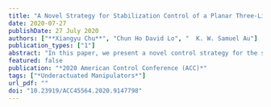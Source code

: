 ```yaml
---
title: "A Novel Strategy for Stabilization Control of a Planar Three-Link Underactuated Manipulator with a Passive First Joint"
date: 2020-07-27
publishDate: 27 July 2020
authors: ["**Xiangyu Chu**", "Chun Ho David Lo", "  K. W. Samuel Au"]
publication_types: ["1"]
abstract: "In this paper, we present a novel control strategy for the stabilization of a planar three-link underactuated manipulator with a passive first joint. Unlike other work relying on the modification of the planar robot characteristics through the inclusion of a spring or a brake, our method can stabilize the underactuated manipulator in the joint space without the inclusion of these appendages. Using the property of the partial integrability of the dynamic system, we formulate the stabilization task as a control problem for a 3-state and 2-input underactuated kinematics system. Due to the loss of full-state controllability in the resulting underactuated system, we further transform it into a chained form and propose a null space avoidance control framework to provide time-invariant feedback stabilization for the underactuated system. Finally, using the inverse chained form transformation, the original reduced system can be stabilized in terms of the manipulator configuration. Simulations were performed to demonstrate the effectiveness of the proposed control strategy."
featured: false
publication: "*2020 American Control Conference (ACC)*"
tags: ["*Underactuated Manipulators*"]
url_pdf: ""
doi: "10.23919/ACC45564.2020.9147798"
---
```

